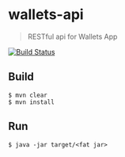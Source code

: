 # wallets-api

> RESTful api for Wallets App

[![Build Status](https://www.jenkins.oleszynski.com/buildStatus/icon?job=build-and-deploy-wallets-api-master)](https://www.jenkins.oleszynski.com/job/build-and-deploy-wallets-api-master/)

## Build
``` $bash
$ mvn clear
$ mvn install
```

## Run
``` $bash
$ java -jar target/<fat jar>
```
